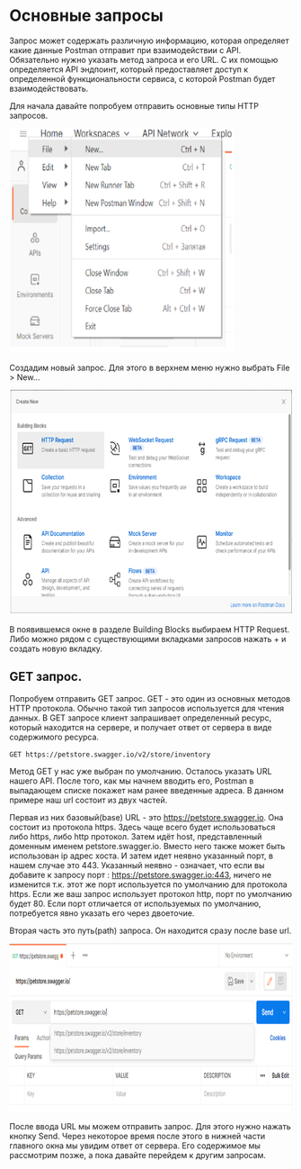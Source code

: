 # Основные запросы

Запрос может содержать различную информацию, которая определяет какие данные Postman отправит при взаимодействии с API.
Обязательно нужно указать метод запроса и его URL. С их помощью определяется API эндпоинт, который предоставляет доступ
к определенной функциональности сервиса, с которой Postman будет взаимодействовать.

Для начала давайте попробуем отправить основные типы HTTP запросов.

<img src="img/main_requests.png" width="400" height="400" alt="main requests">

Создадим новый запрос. Для этого в верхнем меню нужно выбрать File > New...

<img src="img/main_requests1.png" width="600" height="400" alt="main requests">

В появившемся окне в разделе Building Blocks выбираем HTTP Request. Либо можно рядом с существующими вкладками запросов
нажать + и создать новую вкладку.

## GET запрос.

Попробуем отправить GET запрос. GET - это один из основных методов HTTP протокола. Обычно такой тип запросов
используется для чтения данных. В GET запросе клиент запрашивает определенный ресурс, который находится на сервере, и
получает ответ от сервера в виде содержимого ресурса.

```
GET https://petstore.swagger.io/v2/store/inventory
```

Метод GET у нас уже выбран по умолчанию. Осталось указать URL нашего API. После того, как мы начнем вводить его, Postman
в выпадающем списке покажет нам ранее введенные адреса. В данном примере наш url состоит из двух частей.

Первая из них базовый(base) URL - это https://petstore.swagger.io. Она состоит из протокола https. Здесь чаще всего
будет использоваться либо https, либо http протокол. Затем идёт host, представленный доменным именем
petstore.swagger.io. Вместо него также может быть использован ip адрес хоста. И затем идет неявно указанный порт, в
нашем случае это 443. Указанный неявно - означает, что если вы добавите к запросу
порт : https://petstore.swagger.io:443, ничего не изменится т.к. этот же порт используется по умолчанию для протокола
https. Если же ваш запрос использует протокол http, порт по умолчанию будет 80. Если порт отличается от используемых по
умолчанию, потребуется явно указать его через двоеточие.

Вторая часть это путь(path) запроса. Он находится сразу после base url.

<img src="img/get_requst.png" width="700" height="300" alt="get requst">

После ввода URL мы можем отправить запрос. Для этого нужно нажать кнопку Send. Через некоторое время после этого в
нижней части главного окна мы увидим ответ от сервера. Его содержимое мы рассмотрим позже, а пока давайте перейдем к
другим запросам.

